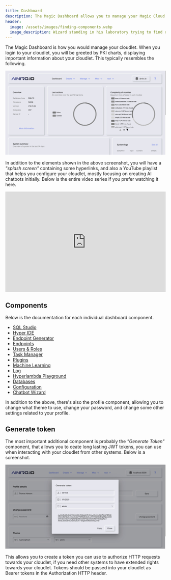 ```yaml
---
title: Dashboard
description: The Magic Dashboard allows you to manage your Magic Cloud backend by providing a graphical user interface towards your backend cloudlet.
header:
  image: /assets/images/finding-components.webp
  image_description: Wizard standing in his laboratory trying to find out what Magic spell he should use
---
```


The Magic Dashboard is how you would manage your cloudlet. When you login to your cloudlet, you will be greeted by PKI charts, displaying important information about your cloudlet. This typically resembles the following.

![Screenshot of the Magic Dashboard](/images/dashboard.jpeg)

In addition to the elements shown in the above screenshot, you will have a _"splash screen"_ containing some hyperlinks, and also a YouTube playlist that helps you configure your cloudlet, mostly focusing on creating AI chatbots initially. Below is the entire video series if you prefer watching it here.

<iframe style="margin-left: auto; margin-right: auto; width: 560px; max-width: 100%; display: block;" width="560" height="315" src="https://www.youtube.com/embed/videoseries?list=PL_iESc2yi8IUCwO1TDft2oAfrUvJHuzU9" frameborder="0" allow="autoplay; encrypted-media" allowfullscreen></iframe>

## Components

Below is the documentation for each individual dashboard component.

* [SQL Studio](/dashboard/sql-studio/)
* [Hyper IDE](/dashboard/hyper-ide/)
* [Endpoint Generator](/dashboard/endpoint-generator/)
* [Endpoints](/dashboard/endpoints/)
* [Users & Roles](/dashboard/users-roles/)
* [Task Manager](/dashboard/task-manager/)
* [Plugins](/dashboard/plugins/)
* [Machine Learning](/dashboard/machine-learning/)
* [Log](/dashboard/log/)
* [Hyperlambda Playground](/dashboard/hyperlambda-playground/)
* [Databases](/dashboard/databases/)
* [Configuration](/dashboard/configuration/)
* [Chatbot Wizard](/dashboard/chatbot-wizard/)

In addition to the above, there's also the profile component, allowing you to change what theme to use, change your password, and change some other settings related to your profile.

## Generate token

The most important additional component is probably the _"Generate Token"_ component, that allows you to ceate long lasting JWT tokens, you can use when interacting with your cloudlet from other systems. Below is a screenshot.

![Generate JWT token component](/images/generate-token.jpeg)

This allows you to create a token you can use to authorize HTTP requests towards your cloudlet, if you need other systems to have extended rights towards your cloudlet. Tokens should be passed into your cloudlet as Bearer tokens in the Authorization HTTP header.
